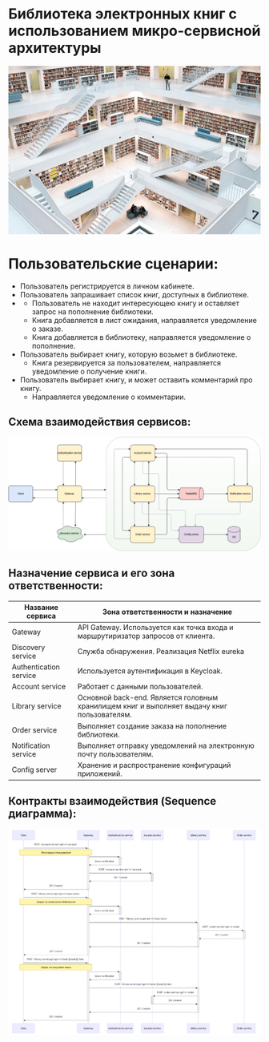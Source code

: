 # Библиотека электронных книг с использованием микро-сервисной архитектуры
![library](README.assets/lib.png)

# Пользовательские сценарии:
- Пользователь регистрируется в личном кабинете.
- Пользователь запрашивает список книг, доступных в библиотеке.
- - Пользователь не находит интересующею книгу и оставляет запрос на пополнение библиотеки.
  - Книга добавляется в лист ожидания, направляется уведомление о заказе.
  - Книга добавляется в библиотеку, направляется уведомление о пополнение.
- Пользователь выбирает книгу, которую возьмет в библиотеке.
  - Книга резервируется за пользователем, направляется уведомление о получение книги.
- Пользователь выбирает книгу, и может оставить комментарий про книгу.
  - Направляется уведомление о комментарии.

## Схема взаимодействия сервисов:
![project-drawio](README.assets/project.drawio.png)

## Назначение сервиса и его зона ответственности:
| Название сервиса       | Зона ответственности и назначение                                                           |
|------------------------|---------------------------------------------------------------------------------------------|
| Gateway                | API Gateway. Используется как точка входа и маршрутиризатор запросов от клиента.            |
| Discovery service      | Служба обнаружения. Реализация Netflix eureka                                               |
| Authentication service | Используется аутентификация в Keycloak.                                                     |
| Account service        | Работает с данными пользователей.                                                           |
| Library service        | Основной back-end. Является головным хранилищем книг и выполняет выдачу книг пользователям. |
| Order service          | Выполняет создание заказа на пополнение библиотеки.                                         |
| Notification service   | Выполняет отправку уведомлений на электронную почту пользователям.                          |
| Config server          | Хранение и распространение конфигураций приложений.                                         |

## Контракты взаимодействия (Sequence диаграмма):
![project-mermaid](README.assets/project-mermaid.png)